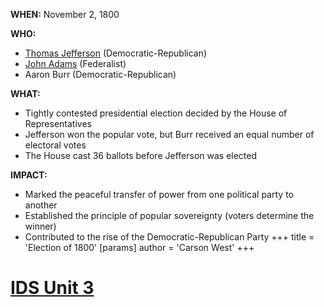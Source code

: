 **WHEN:** November 2, 1800

**WHO:**

* [Thomas Jefferson](./../thomas-jefferson/) (Democratic-Republican)
* [John Adams](./../john-adams/) (Federalist)
* Aaron Burr (Democratic-Republican)

**WHAT:**

* Tightly contested presidential election decided by the House of Representatives
* Jefferson won the popular vote, but Burr received an equal number of electoral votes
* The House cast 36 ballots before Jefferson was elected

**IMPACT:**

* Marked the peaceful transfer of power from one political party to another
* Established the principle of popular sovereignty (voters determine the winner)
* Contributed to the rise of the Democratic-Republican Party
+++
 title = 'Election of 1800'
[params]
	author = 'Carson West'
+++
# [IDS Unit 3](./../ids-unit-3/)